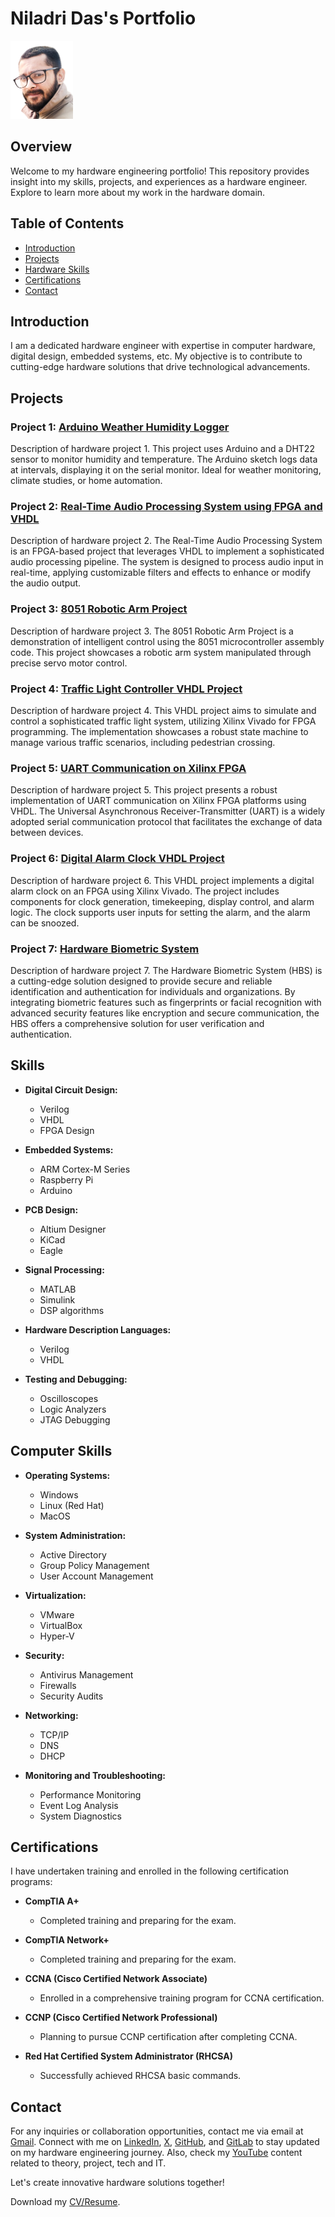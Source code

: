 # Niladri Das's Portfolio

<img src="https://raw.githubusercontent.com/niladrigithub/niladrigithub.github.io/source/PSX_20240106_143651.png" alt="Image" width="100">

## Overview

Welcome to my hardware engineering portfolio! This repository provides insight into my skills, projects, and experiences as a hardware engineer. Explore to learn more about my work in the hardware domain.

## Table of Contents

- [Introduction](#introduction)
- [Projects](#projects)
- [Hardware Skills](#skills)
- [Certifications](#certifications)
- [Contact](#contact)

## Introduction

I am a dedicated hardware engineer with expertise in computer hardware, digital design, embedded systems, etc. My objective is to contribute to cutting-edge hardware solutions that drive technological advancements.

## Projects

### Project 1: [Arduino Weather Humidity Logger](https://github.com/niladrigithub/arduino-weather-humidity-logger)
Description of hardware project 1. This project uses Arduino and a DHT22 sensor to monitor humidity and temperature. The Arduino sketch logs data at intervals, displaying it on the serial monitor. Ideal for weather monitoring, climate studies, or home automation.

### Project 2: [Real-Time Audio Processing System using FPGA and VHDL](https://github.com/niladrigithub/real-time-audio-processing-system)
Description of hardware project 2. The Real-Time Audio Processing System is an FPGA-based project that leverages VHDL to implement a sophisticated audio processing pipeline. The system is designed to process audio input in real-time, applying customizable filters and effects to enhance or modify the audio output.

### Project 3: [8051 Robotic Arm Project](https://github.com/niladrigithub/8051-robotic-arm-project)
Description of hardware project 3. The 8051 Robotic Arm Project is a demonstration of intelligent control using the 8051 microcontroller assembly code. This project showcases a robotic arm system manipulated through precise servo motor control.

### Project 4: [Traffic Light Controller VHDL Project](https://github.com/niladrigithub/traffic-light-controller)
Description of hardware project 4. This VHDL project aims to simulate and control a sophisticated traffic light system, utilizing Xilinx Vivado for FPGA programming. The implementation showcases a robust state machine to manage various traffic scenarios, including pedestrian crossing.

### Project 5: [UART Communication on Xilinx FPGA](https://github.com/niladrigithub/hdl_serial_comm)
Description of hardware project 5. This project presents a robust implementation of UART communication on Xilinx FPGA platforms using VHDL. The Universal Asynchronous Receiver-Transmitter (UART) is a widely adopted serial communication protocol that facilitates the exchange of data between devices.

### Project 6: [Digital Alarm Clock VHDL Project](https://github.com/niladrigithub/digital-alarm-clock-vhdl)
Description of hardware project 6. This VHDL project implements a digital alarm clock on an FPGA using Xilinx Vivado. The project includes components for clock generation, timekeeping, display control, and alarm logic. The clock supports user inputs for setting the alarm, and the alarm can be snoozed.

### Project 7: [Hardware Biometric System](https://gitlab.com/niladridas/hardware-biometric-system)
Description of hardware project 7. The Hardware Biometric System (HBS) is a cutting-edge solution designed to provide secure and reliable identification and authentication for individuals and organizations. By integrating biometric features such as fingerprints or facial recognition with advanced security features like encryption and secure communication, the HBS offers a comprehensive solution for user verification and authentication.

## Skills

- **Digital Circuit Design:**
  - Verilog
  - VHDL
  - FPGA Design

- **Embedded Systems:**
  - ARM Cortex-M Series
  - Raspberry Pi
  - Arduino

- **PCB Design:**
  - Altium Designer
  - KiCad
  - Eagle

- **Signal Processing:**
  - MATLAB
  - Simulink
  - DSP algorithms

- **Hardware Description Languages:**
  - Verilog
  - VHDL

- **Testing and Debugging:**
  - Oscilloscopes
  - Logic Analyzers
  - JTAG Debugging

## Computer Skills

- **Operating Systems:**
  - Windows
  - Linux (Red Hat)
  - MacOS

- **System Administration:**
  - Active Directory
  - Group Policy Management
  - User Account Management

- **Virtualization:**
  - VMware
  - VirtualBox
  - Hyper-V

- **Security:**
  - Antivirus Management
  - Firewalls
  - Security Audits

- **Networking:**
  - TCP/IP
  - DNS
  - DHCP

- **Monitoring and Troubleshooting:**
  - Performance Monitoring
  - Event Log Analysis
  - System Diagnostics 

## Certifications

I have undertaken training and enrolled in the following certification programs:

- **CompTIA A+**
  - Completed training and preparing for the exam.

- **CompTIA Network+**
  - Completed training and preparing for the exam.

- **CCNA (Cisco Certified Network Associate)**
  - Enrolled in a comprehensive training program for CCNA certification.

- **CCNP (Cisco Certified Network Professional)**
  - Planning to pursue CCNP certification after completing CCNA.

- **Red Hat Certified System Administrator (RHCSA)**
  - Successfully achieved RHCSA basic commands.

## Contact

For any inquiries or collaboration opportunities, contact me via email at [Gmail](mailto:ndas1262000@gmail.com). Connect with me on [LinkedIn](https://www.linkedin.com/in/niladri-das-4a8b3128b/), [X](https://twitter.com/niladri12_), [GitHub](https://github.com/niladrigithub), and [GitLab](https://gitlab.com/niladridas/hardware-biometric-system) to stay updated on my hardware engineering journey. Also, check my [YouTube](https://www.youtube.com/channel/UCBVNlNTMS8FxdwdUN9oZPsg) content related to theory, project, tech and IT.

Let's create innovative hardware solutions together!

Download my [CV/Resume](https://mega.nz/file/yiJSRDhb#MGoUTeQENmhHcwOr-q8-iPwvOT3eXVKeVDDMtVYgY4Y). 
